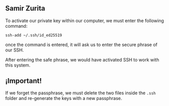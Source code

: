 # 
Samir Zurita
---

To activate our private key within our computer, we must enter the following command: 

```
ssh-add ~/.ssh/id_ed25519
```
once the command is entered, it will ask us to enter the secure phrase of our SSH.

After entering the safe phrase, we would have activated SSH to work with this system. 

## **¡Important!**

If we forget the passphrase, we must delete the two files inside the `.ssh` folder and re-generate the keys with a new passphrase. 